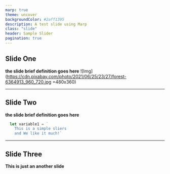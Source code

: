 ```yaml
---
marp: true
theme: uncover
backgroundColor: #2aff1395
description: A test slide using Marp
class: "slide"
header: Sample Slider
pagination: true
---
```


## Slide One

**the slide brief definition goes here**
![Img](https://cdn.pixabay.com/photo/2021/06/25/23/27/forest-6364913_960_720.jpg =480x360)

---

## Slide Two

**the slide brief definition goes here**
```js
  let variable1 = `
    This is a simple sliers
    and We like it much!`
```

---
## Slide Three
**This is just an another slide**